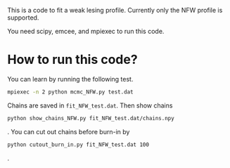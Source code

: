 This is a code to fit a weak lesing profile. Currently only the NFW profile is supported.

You need scipy, emcee, and mpiexec to run this code.

# How to run this code?
You can learn by running the following test.
```bash
mpiexec -n 2 python mcmc_NFW.py test.dat
```
Chains are saved in `fit_NFW_test.dat`. Then show chains
```bash
python show_chains_NFW.py fit_NFW_test.dat/chains.npy
```
. You can cut out chains before burn-in by
```bash
python cutout_burn_in.py fit_NFW_test.dat 100
```
.